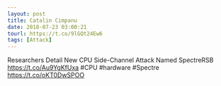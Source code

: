 ```yaml
---
layout: post
title: Catalin Cimpanu
date: 2018-07-23 03:00:21
tourl: https://t.co/9lGQt24Ew6
tags: [Attack]
---
```

Researchers Detail New CPU Side-Channel Attack Named SpectreRSB https://t.co/Au9YgKfUxa #CPU #hardware #Spectre https://t.co/oKT0DwSPOO